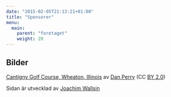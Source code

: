 ```yaml
---
date: "2015-02-05T21:13:21+01:00"
title: "Sponsorer"
menu:
  main:
    parent: "foretaget"
    weight: 20
---
```

## Bilder
<a href="https://www.flickr.com/photos/golf_pictures/2543049856/" target="_blank">Cantigny Golf Course, Wheaton, Illinois</a> av <a href="https://www.flickr.com/photos/golf_pictures/" target="_blank">Dan Perry</a> (CC <a href="https://creativecommons.org/licenses/by/2.0/" target="_blank">BY 2.0</a>)

Sidan är utvecklad av <a href="http://wallsin.com" target="_blank">Joachim Wallsin</a>
